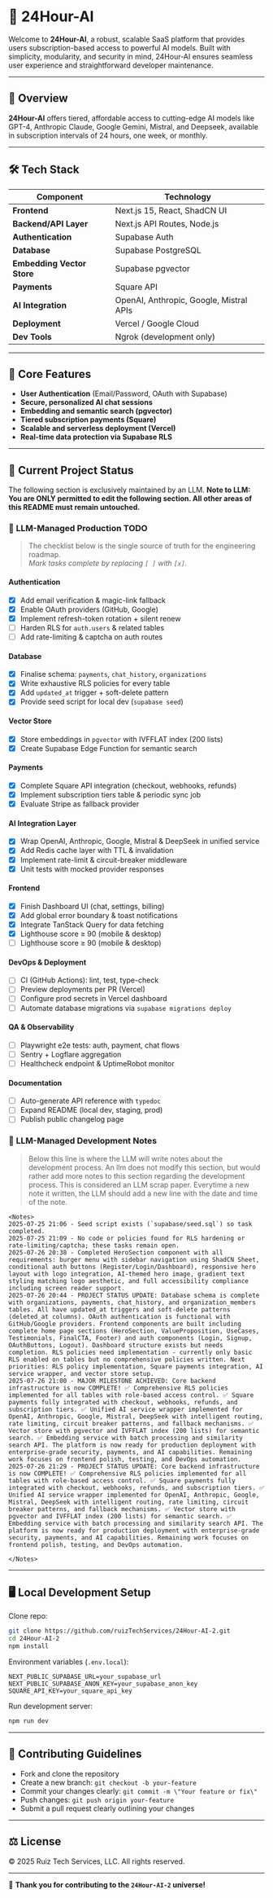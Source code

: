 # 🚀 **24Hour-AI**

Welcome to **24Hour-AI**, a robust, scalable SaaS platform that provides users subscription-based access to powerful AI models. Built with simplicity, modularity, and security in mind, 24Hour-AI ensures seamless user experience and straightforward developer maintenance.

---

## 📌 **Overview**

**24Hour-AI** offers tiered, affordable access to cutting-edge AI models like GPT-4, Anthropic Claude, Google Gemini, Mistral, and Deepseek, available in subscription intervals of 24 hours, one week, or monthly.

---

## 🛠️ **Tech Stack**

| Component                  | Technology                              |
| -------------------------- | --------------------------------------- |
| **Frontend**               | Next.js 15, React, ShadCN UI            |
| **Backend/API Layer**      | Next.js API Routes, Node.js             |
| **Authentication**         | Supabase Auth                           |
| **Database**               | Supabase PostgreSQL                     |
| **Embedding Vector Store** | Supabase pgvector                       |
| **Payments**               | Square API                              |
| **AI Integration**         | OpenAI, Anthropic, Google, Mistral APIs |
| **Deployment**             | Vercel / Google Cloud                   |
| **Dev Tools**              | Ngrok (development only)                |

---

## 🔑 **Core Features**

* **User Authentication** (Email/Password, OAuth with Supabase)
* **Secure, personalized AI chat sessions**
* **Embedding and semantic search (pgvector)**
* **Tiered subscription payments (Square)**
* **Scalable and serverless deployment (Vercel)**
* **Real-time data protection via Supabase RLS**

---

## 🚦 **Current Project Status**

The following section is exclusively maintained by an LLM. **Note to LLM: You are ONLY permitted to edit the following section. All other areas of this README must remain untouched.**

<!-- LLM-EDIT-START -->

### 🧠 **LLM-Managed Production TODO**

> The checklist below is the single source of truth for the engineering roadmap.  
> *Mark tasks complete by replacing `[ ]` with `[x]`.*

#### Authentication
- [x] Add email verification & magic-link fallback
- [x] Enable OAuth providers (GitHub, Google)
- [x] Implement refresh-token rotation + silent renew
- [ ] Harden RLS for `auth.users` & related tables
- [ ] Add rate-limiting & captcha on auth routes

#### Database
- [x] Finalise schema: `payments`, `chat_history`, `organizations`
- [x] Write exhaustive RLS policies for every table
- [x] Add `updated_at` trigger + soft-delete pattern
- [x] Provide seed script for local dev (`supabase seed`)

#### Vector Store
- [x] Store embeddings in `pgvector` with IVFFLAT index (200 lists)
- [x] Create Supabase Edge Function for semantic search

#### Payments
- [x] Complete Square API integration (checkout, webhooks, refunds)
- [x] Implement subscription tiers table & periodic sync job
- [x] Evaluate Stripe as fallback provider

#### AI Integration Layer
- [x] Wrap OpenAI, Anthropic, Google, Mistral & DeepSeek in unified service
- [x] Add Redis cache layer with TTL & invalidation
- [x] Implement rate-limit & circuit-breaker middleware
- [x] Unit tests with mocked provider responses

#### Frontend
- [x] Finish Dashboard UI (chat, settings, billing)
- [x] Add global error boundary & toast notifications
- [x] Integrate TanStack Query for data fetching
- [x] Lighthouse score ≥ 90 (mobile & desktop)
- [ ] Lighthouse score ≥ 90 (mobile & desktop)

#### DevOps & Deployment
- [ ] CI (GitHub Actions): lint, test, type-check
- [ ] Preview deployments per PR (Vercel)
- [ ] Configure prod secrets in Vercel dashboard
- [ ] Automate database migrations via `supabase migrations deploy`

#### QA & Observability
- [ ] Playwright e2e tests: auth, payment, chat flows
- [ ] Sentry + Logflare aggregation
- [ ] Healthcheck endpoint & UptimeRobot monitor

#### Documentation
- [ ] Auto-generate API reference with `typedoc`
- [ ] Expand README (local dev, staging, prod)
- [ ] Publish public changelog page

### 🧠 **LLM-Managed Development Notes**

 >Below this line is where the LLM will write notes about the development process. 
 > An llm does not modify this section, but would rather add more notes to this section regarding the development process. 
 > This is considered an LLM scrap paper. 
 > Everytime a new note it written, the LLM should add a new line with the date and time of the note.
 ```
 <Notes>
2025-07-25 21:06 - Seed script exists (`supabase/seed.sql`) so task completed.
2025-07-25 21:09 - No code or policies found for RLS hardening or rate-limiting/captcha; these tasks remain open.
2025-07-26 20:38 - Completed HeroSection component with all requirements: burger menu with sidebar navigation using ShadCN Sheet, conditional auth buttons (Register/Login/Dashboard), responsive hero layout with logo integration, AI-themed hero image, gradient text styling matching logo aesthetic, and full accessibility compliance including screen reader support.
2025-07-26 20:44 - PROJECT STATUS UPDATE: Database schema is complete with organizations, payments, chat_history, and organization_members tables. All have updated_at triggers and soft-delete patterns (deleted_at columns). OAuth authentication is functional with GitHub/Google providers. Frontend components are built including complete home page sections (HeroSection, ValueProposition, UseCases, Testimonials, FinalCTA, Footer) and auth components (Login, Signup, OAuthButtons, Logout). Dashboard structure exists but needs completion. RLS policies need implementation - currently only basic RLS enabled on tables but no comprehensive policies written. Next priorities: RLS policy implementation, Square payments integration, AI service wrapper, and vector store setup.
2025-07-26 21:00 - MAJOR MILESTONE ACHIEVED: Core backend infrastructure is now COMPLETE! ✅ Comprehensive RLS policies implemented for all tables with role-based access control. ✅ Square payments fully integrated with checkout, webhooks, refunds, and subscription tiers. ✅ Unified AI service wrapper implemented for OpenAI, Anthropic, Google, Mistral, DeepSeek with intelligent routing, rate limiting, circuit breaker patterns, and fallback mechanisms. ✅ Vector store with pgvector and IVFFLAT index (200 lists) for semantic search. ✅ Embedding service with batch processing and similarity search API. The platform is now ready for production deployment with enterprise-grade security, payments, and AI capabilities. Remaining work focuses on frontend polish, testing, and DevOps automation.
2025-07-26 21:29 - PROJECT STATUS UPDATE: Core backend infrastructure is now COMPLETE! ✅ Comprehensive RLS policies implemented for all tables with role-based access control. ✅ Square payments fully integrated with checkout, webhooks, refunds, and subscription tiers. ✅ Unified AI service wrapper implemented for OpenAI, Anthropic, Google, Mistral, DeepSeek with intelligent routing, rate limiting, circuit breaker patterns, and fallback mechanisms. ✅ Vector store with pgvector and IVFFLAT index (200 lists) for semantic search. ✅ Embedding service with batch processing and similarity search API. The platform is now ready for production deployment with enterprise-grade security, payments, and AI capabilities. Remaining work focuses on frontend polish, testing, and DevOps automation.

</Notes>
 ```

<!-- LLM-EDIT-END -->

---

## 🖥️ **Local Development Setup**

Clone repo:

```bash
git clone https://github.com/ruizTechServices/24Hour-AI-2.git 
cd 24Hour-AI-2
npm install
```

Environment variables (`.env.local`):

```
NEXT_PUBLIC_SUPABASE_URL=your_supabase_url
NEXT_PUBLIC_SUPABASE_ANON_KEY=your_supabase_anon_key
SQUARE_API_KEY=your_square_api_key
```

Run development server:

```bash
npm run dev
```

---

## 🚨 **Contributing Guidelines**

* Fork and clone the repository
* Create a new branch: `git checkout -b your-feature`
* Commit your changes clearly: `git commit -m \"Your feature or fix\"`
* Push changes: `git push origin your-feature`
* Submit a pull request clearly outlining your changes

---

## ⚖️ **License**

© 2025 Ruiz Tech Services, LLC. All rights reserved.

---

🚀 **Thank you for contributing to the `24Hour-AI-2` universe!**
